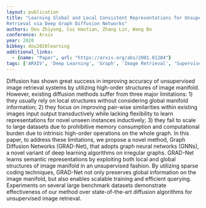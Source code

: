 ```yaml
---
layout: publication
title: "Learning Global and Local Consistent Representations for Unsupervised Image
Retrieval via Deep Graph Diffusion Networks"
authors: Dou Zhiyong, Cui Haotian, Zhang Lin, Wang Bo
conference: Arxiv
year: 2020
bibkey: dou2020learning
additional_links:
  - {name: "Paper", url: "https://arxiv.org/abs/2001.01284"}
tags: ['ARXIV', 'Deep Learning', 'Graph', 'Image Retrieval', 'Supervised', 'Unsupervised']
---
```

Diffusion has shown great success in improving accuracy of unsupervised image
retrieval systems by utilizing high-order structures of image manifold. However,
existing diffusion methods suffer from three major limitations: 1) they usually
rely on local structures without considering global manifold information; 2)
they focus on improving pair-wise similarities within existing images input
output transductively while lacking flexibility to learn representations for
novel unseen instances inductively; 3) they fail to scale to large datasets due
to prohibitive memory consumption and computational burden due to intrinsic
high-order operations on the whole graph. In this paper, to address these
limitations, we propose a novel method, Graph Diffusion Networks (GRAD-Net),
that adopts graph neural networks (GNNs), a novel variant of deep learning
algorithms on irregular graphs. GRAD-Net learns semantic representations by
exploiting both local and global structures of image manifold in an unsupervised
fashion. By utilizing sparse coding techniques, GRAD-Net not only preserves
global information on the image manifold, but also enables scalable training and
efficient querying. Experiments on several large benchmark datasets demonstrate
effectiveness of our method over state-of-the-art diffusion algorithms for
unsupervised image retrieval.
